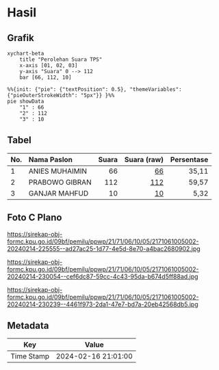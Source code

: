 # Hasil

## Grafik

```mermaid
xychart-beta
    title "Perolehan Suara TPS"
    x-axis [01, 02, 03]
    y-axis "Suara" 0 --> 112
    bar [66, 112, 10]
```

```mermaid
%%{init: {"pie": {"textPosition": 0.5}, "themeVariables": {"pieOuterStrokeWidth": "5px"}} }%%
pie showData
    "1" : 66
    "2" : 112
    "3" : 10
```

## Tabel

| No. | Nama Paslon    | Suara | Suara (raw) | Persentase |
|:--- |:-------------- | -----:| -----------:| ----------:|
| 1   | ANIES MUHAIMIN | 66    | [66][p-1]   | 35,11      |
| 2   | PRABOWO GIBRAN | 112   | [112][p-2]  | 59,57      |
| 3   | GANJAR MAHFUD  | 10    | [10][p-3]   | 5,32       |


[p-1]: https://github.com/gigit-pemilu/pemilu-2024-21-kepulauan-riau/blob/main/pilpres/hitung-suara/sub/21-kepulauan-riau/sub/71-kota-batam/sub/06-lubuk-baja/sub/1005-tanjung-uma/sub/002-tps/sub/paslon-1.txt
[p-2]: https://github.com/gigit-pemilu/pemilu-2024-21-kepulauan-riau/blob/main/pilpres/hitung-suara/sub/21-kepulauan-riau/sub/71-kota-batam/sub/06-lubuk-baja/sub/1005-tanjung-uma/sub/002-tps/sub/paslon-2.txt
[p-3]: https://github.com/gigit-pemilu/pemilu-2024-21-kepulauan-riau/blob/main/pilpres/hitung-suara/sub/21-kepulauan-riau/sub/71-kota-batam/sub/06-lubuk-baja/sub/1005-tanjung-uma/sub/002-tps/sub/paslon-3.txt

## Foto C Plano

https://sirekap-obj-formc.kpu.go.id/09bf/pemilu/ppwp/21/71/06/10/05/2171061005002-20240214-225555--ad27ac25-1d77-4e5d-8e70-a4bac2680902.jpg

https://sirekap-obj-formc.kpu.go.id/09bf/pemilu/ppwp/21/71/06/10/05/2171061005002-20240214-230054--cef6dc87-59cc-4c43-95da-b674d5ff88ad.jpg

https://sirekap-obj-formc.kpu.go.id/09bf/pemilu/ppwp/21/71/06/10/05/2171061005002-20240214-230239--4461f973-2da1-47e7-bd7a-20eb42568db5.jpg


## Metadata

| Key        | Value               |
| ---------- | ------------------- |
| Time Stamp | 2024-02-16 21:01:00 |



